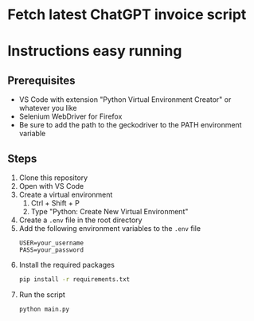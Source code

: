 # Fetch latest ChatGPT invoice script

# Instructions easy running

## Prerequisites
- VS Code with extension "Python Virtual Environment Creator" or whatever you like
- Selenium WebDriver for Firefox
- Be sure to add the path to the geckodriver to the PATH environment variable

## Steps
1. Clone this repository
2. Open with VS Code
3. Create a virtual environment
   1. <key>Ctrl</key> + <key>Shift</key> + <key>P</key>
   2. Type "Python: Create New Virtual Environment"
4. Create a `.env` file in the root directory
5. Add the following environment variables to the `.env` file
   ```env
   USER=your_username
   PASS=your_password
   ```
6. Install the required packages
   ```bash
   pip install -r requirements.txt
   ```
7. Run the script
   ```bash
   python main.py
   ```


